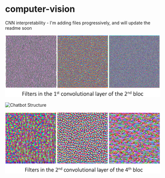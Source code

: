 # computer-vision
CNN interpretability - I'm adding files progressively, and will update the readme soon


![Chatbot Structure](https://github.com/gjmichel/computer-vision/blob/main/Images/Block_2_conv_1.jpg)

![Chatbot Structure](https://github.com/gjmichel/computer-vision/blob/main/Images/Block_5_conv_2.jpg)

![Chatbot Structure](https://github.com/gjmichel/computer-vision/blob/main/Images/Block_4_conv_2.jpg)

